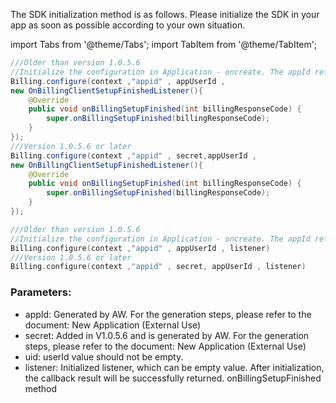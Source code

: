 
 The SDK initialization method is as follows. Please initialize the SDK in your app as soon as possible according to your own situation.


import Tabs from '@theme/Tabs';
import TabItem from '@theme/TabItem';

<Tabs>
  <TabItem value="Java" label="Java" default>

```Java
///Older than version 1.0.5.6
//Initialize the configuration in Application - oncreate. The appId refers to the ID you received when registering. 
Billing.configure(context ,"appid" , appUserId , 
new OnBillingClientSetupFinishedListener(){
    @Override
    public void onBillingSetupFinished(int billingResponseCode) {
        super.onBillingSetupFinished(billingResponseCode);
    }
});
///Version 1.0.5.6 or later
Billing.configure(context ,"appid" , secret,appUserId , 
new OnBillingClientSetupFinishedListener(){
    @Override
    public void onBillingSetupFinished(int billingResponseCode) {
        super.onBillingSetupFinished(billingResponseCode);
    }
});
```
  </TabItem>
  <TabItem value="Kotlin" label="Kotlin">

```Kotlin
///Older than version 1.0.5.6
//Initialize the configuration in Application - oncreate. The appId refers to the ID you received when registering. 
Billing.configure(context ,"appid" , appUserId , listener)
///Version 1.0.5.6 or later
Billing.configure(context ,"appid" , secret, appUserId , listener)
```
  </TabItem>

</Tabs>


### Parameters:
- appId: Generated by AW. For the generation steps, please refer to the document: New Application (External Use)
- secret: Added in V1.0.5.6 and is generated by AW. For the generation steps, please refer to the document: New Application (External Use)
- uid: userId value should not be empty.
- listener: Initialized listener, which can be empty value. After initialization, the callback result will be successfully returned.
 onBillingSetupFinished method